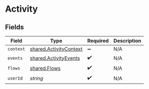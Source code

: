 # Activity


## Fields

| Field                                                                   | Type                                                                    | Required                                                                | Description                                                             |
| ----------------------------------------------------------------------- | ----------------------------------------------------------------------- | ----------------------------------------------------------------------- | ----------------------------------------------------------------------- |
| `context`                                                               | [shared.ActivityContext](../../../sdk/models/shared/activitycontext.md) | :heavy_minus_sign:                                                      | N/A                                                                     |
| `events`                                                                | [shared.ActivityEvents](../../../sdk/models/shared/activityevents.md)   | :heavy_check_mark:                                                      | N/A                                                                     |
| `flows`                                                                 | [shared.Flows](../../../sdk/models/shared/flows.md)                     | :heavy_check_mark:                                                      | N/A                                                                     |
| `userId`                                                                | *string*                                                                | :heavy_check_mark:                                                      | N/A                                                                     |